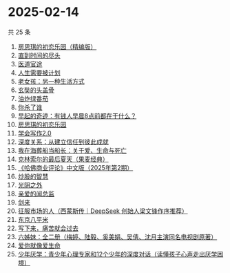 # 2025-02-14

共 25 条

<!-- BEGIN WEREAD -->
<!-- 最后更新时间 2025-02-14 12:18:01 +0800 -->
1. [房思琪的初恋乐园（精编版）](https://weread.qq.com/web/bookDetail/cbb3285071eb6d2ecbba023)
1. [直到时间的尽头](https://weread.qq.com/web/bookDetail/39232ae0813ab7b71g012d49)
1. [医道官途](https://weread.qq.com/web/bookDetail/3cd32a80813ab9a58g01337b)
1. [人生需要被计划](https://weread.qq.com/web/bookDetail/dd3321f0813ab9a29g010d1c)
1. [老女孩：另一种生活方式](https://weread.qq.com/web/bookDetail/d0732300813ab9a6eg010956)
1. [玄奘的头盖骨](https://weread.qq.com/web/bookDetail/b4032fb0813ab99ecg0103a8)
1. [油炸绿番茄](https://weread.qq.com/web/bookDetail/a3e32780813ab99c2g015bf4)
1. [你杀了谁](https://weread.qq.com/web/bookDetail/fdb32f80813ab9a47g0136aa)
1. [早起的奇迹：有钱人早晨8点前都在干什么？](https://weread.qq.com/web/bookDetail/0bb32090813ab7e9eg011a71)
1. [房思琪的初恋乐园](https://weread.qq.com/web/bookDetail/6bb324405e15d46bb6d43d0)
1. [学会写作2.0](https://weread.qq.com/web/bookDetail/88c32bc0813ab9a59g017fdb)
1. [深度关系：从建立信任到彼此成就](https://weread.qq.com/web/bookDetail/9a332f70813ab80efg0123b7)
1. [我在海葬船当船长：关于爱、生命与死亡](https://weread.qq.com/web/bookDetail/c2632480813ab9a25g0159d0)
1. [克林索尔的最后夏天（果麦经典）](https://weread.qq.com/web/bookDetail/a2f32870716dd8fca2f03e8)
1. [《哈佛商业评论》中文版（2025年第2期）](https://weread.qq.com/web/bookDetail/f8432680813ab9a88g018de8)
1. [炒股的智慧](https://weread.qq.com/web/bookDetail/f5f3255071fabd74f5f01db)
1. [光阴之外](https://weread.qq.com/web/bookDetail/72e325c0727d77d472e6ff7)
1. [亲爱的闻总监](https://weread.qq.com/web/bookDetail/8ce329b0813ab9599g019d3e)
1. [剑来](https://weread.qq.com/web/bookDetail/8e5326b07153adcf8e53d42)
1. [征服市场的人（西蒙斯传｜DeepSeek 创始人梁文锋作序推荐）](https://weread.qq.com/web/bookDetail/57d322107228916857ddb4f)
1. [东京八平米](https://weread.qq.com/web/bookDetail/c4332ab0813ab7f5cg017038)
1. [写下来，痛苦就会过去](https://weread.qq.com/web/bookDetail/02332680813ab880cg016c4b)
1. [六姊妹：全二册（梅婷、陆毅、奚美娟、吴倩、沈月主演同名电视剧原著）](https://weread.qq.com/web/bookDetail/51432e4071a73c495147467)
1. [爱你就像爱生命](https://weread.qq.com/web/bookDetail/705324105dedb8705370561)
1. [少年厌学：青少年心理专家和12个少年的深度对话（读懂孩子心声走出厌学困境）](https://weread.qq.com/web/bookDetail/d0132570813ab98e5g017dd2)
<!-- END WEREAD -->
